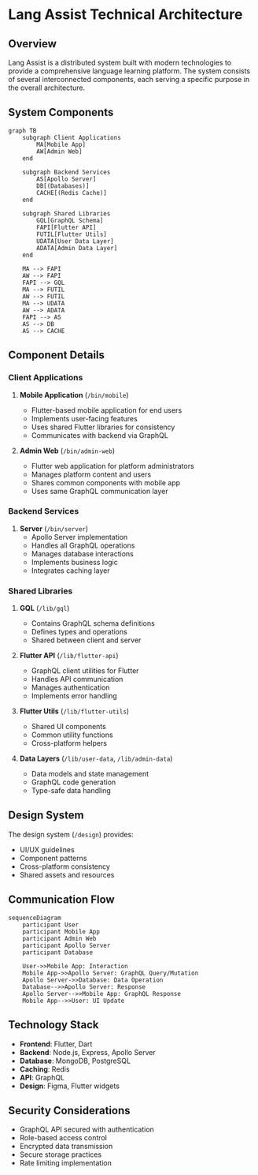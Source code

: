 # Lang Assist Technical Architecture

## Overview

Lang Assist is a distributed system built with modern technologies to provide a comprehensive language learning platform. The system consists of several interconnected components, each serving a specific purpose in the overall architecture.

## System Components

```mermaid
graph TB
    subgraph Client Applications
        MA[Mobile App]
        AW[Admin Web]
    end

    subgraph Backend Services
        AS[Apollo Server]
        DB[(Databases)]
        CACHE[(Redis Cache)]
    end

    subgraph Shared Libraries
        GQL[GraphQL Schema]
        FAPI[Flutter API]
        FUTIL[Flutter Utils]
        UDATA[User Data Layer]
        ADATA[Admin Data Layer]
    end

    MA --> FAPI
    AW --> FAPI
    FAPI --> GQL
    MA --> FUTIL
    AW --> FUTIL
    MA --> UDATA
    AW --> ADATA
    FAPI --> AS
    AS --> DB
    AS --> CACHE
```

## Component Details

### Client Applications

1. **Mobile Application** (`/bin/mobile`)

   - Flutter-based mobile application for end users
   - Implements user-facing features
   - Uses shared Flutter libraries for consistency
   - Communicates with backend via GraphQL

2. **Admin Web** (`/bin/admin-web`)
   - Flutter web application for platform administrators
   - Manages platform content and users
   - Shares common components with mobile app
   - Uses same GraphQL communication layer

### Backend Services

1. **Server** (`/bin/server`)
   - Apollo Server implementation
   - Handles all GraphQL operations
   - Manages database interactions
   - Implements business logic
   - Integrates caching layer

### Shared Libraries

1. **GQL** (`/lib/gql`)

   - Contains GraphQL schema definitions
   - Defines types and operations
   - Shared between client and server

2. **Flutter API** (`/lib/flutter-api`)

   - GraphQL client utilities for Flutter
   - Handles API communication
   - Manages authentication
   - Implements error handling

3. **Flutter Utils** (`/lib/flutter-utils`)

   - Shared UI components
   - Common utility functions
   - Cross-platform helpers

4. **Data Layers** (`/lib/user-data`, `/lib/admin-data`)
   - Data models and state management
   - GraphQL code generation
   - Type-safe data handling

## Design System

The design system (`/design`) provides:

- UI/UX guidelines
- Component patterns
- Cross-platform consistency
- Shared assets and resources

## Communication Flow

```mermaid
sequenceDiagram
    participant User
    participant Mobile App
    participant Admin Web
    participant Apollo Server
    participant Database

    User->>Mobile App: Interaction
    Mobile App->>Apollo Server: GraphQL Query/Mutation
    Apollo Server->>Database: Data Operation
    Database-->>Apollo Server: Response
    Apollo Server-->>Mobile App: GraphQL Response
    Mobile App-->>User: UI Update
```

## Technology Stack

- **Frontend**: Flutter, Dart
- **Backend**: Node.js, Express, Apollo Server
- **Database**: MongoDB, PostgreSQL
- **Caching**: Redis
- **API**: GraphQL
- **Design**: Figma, Flutter widgets

## Security Considerations

- GraphQL API secured with authentication
- Role-based access control
- Encrypted data transmission
- Secure storage practices
- Rate limiting implementation
